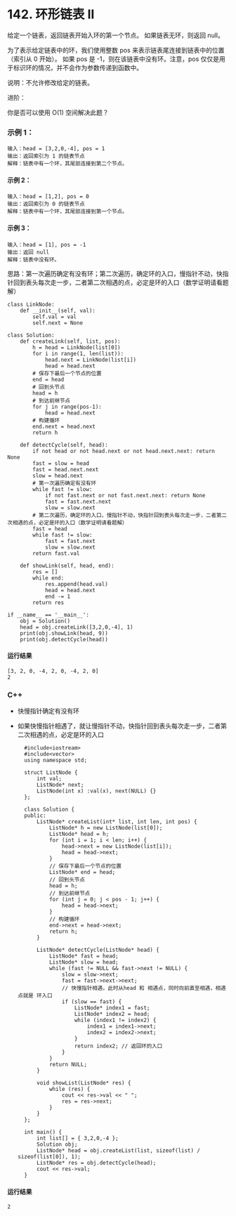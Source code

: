 # 142. 环形链表 II
给定一个链表，返回链表开始入环的第一个节点。 如果链表无环，则返回 null。

为了表示给定链表中的环，我们使用整数 pos 来表示链表尾连接到链表中的位置（索引从 0 开始）。 如果 pos 是 -1，则在该链表中没有环。注意，pos 仅仅是用于标识环的情况，并不会作为参数传递到函数中。

说明：不允许修改给定的链表。

进阶：

你是否可以使用 O(1) 空间解决此题？
 

### 示例 1：

    输入：head = [3,2,0,-4], pos = 1
    输出：返回索引为 1 的链表节点
    解释：链表中有一个环，其尾部连接到第二个节点。
#### 示例 2：

    输入：head = [1,2], pos = 0
    输出：返回索引为 0 的链表节点
    解释：链表中有一个环，其尾部连接到第一个节点。
#### 示例 3：

    输入：head = [1], pos = -1
    输出：返回 null
    解释：链表中没有环。

思路：第一次遍历确定有没有环；第二次遍历，确定环的入口，慢指针不动，快指针回到表头每次走一步，二者第二次相遇的点，必定是环的入口（数学证明请看题解）

    class LinkNode:
        def __init__(self, val):
            self.val = val
            self.next = None

    class Solution:
        def createLink(self, list, pos):
            h = head = LinkNode(list[0])
            for i in range(1, len(list)):
                head.next = LinkNode(list[i])
                head = head.next
            # 保存下最后一个节点的位置
            end = head
            # 回到头节点
            head = h
            # 到达前继节点
            for j in range(pos-1):
                head = head.next
            # 构建循环
            end.next = head.next
            return h

        def detectCycle(self, head):
            if not head or not head.next or not head.next.next: return None
            fast = slow = head
            fast = head.next.next
            slow = head.next
            # 第一次遍历确定有没有环
            while fast != slow:
                if not fast.next or not fast.next.next: return None
                fast = fast.next.next
                slow = slow.next
            # 第二次遍历，确定环的入口，慢指针不动，快指针回到表头每次走一步，二者第二次相遇的点，必定是环的入口（数学证明请看题解）
            fast = head
            while fast != slow:
                fast = fast.next
                slow = slow.next
            return fast.val

        def showLink(self, head, end):
            res = []
            while end:
                res.append(head.val)
                head = head.next
                end -= 1
            return res

    if __name__ == '__main__':
        obj = Solution()
        head = obj.createLink([3,2,0,-4], 1)
        print(obj.showLink(head, 9))
        print(obj.detectCycle(head))
        
#### 运行结果
    [3, 2, 0, -4, 2, 0, -4, 2, 0]
    2

### C++

* 快慢指针确定有没有环
* 如果快慢指针相遇了，就让慢指针不动，快指针回到表头每次走一步，二者第二次相遇的点，必定是环的入口

        #include<iostream>
        #include<vector>
        using namespace std;

        struct ListNode {
            int val;
            ListNode* next;
            ListNode(int x) :val(x), next(NULL) {}
        };

        class Solution {
        public:
            ListNode* createList(int* list, int len, int pos) {
                ListNode* h = new ListNode(list[0]);
                ListNode* head = h;
                for (int i = 1; i < len; i++) {
                    head->next = new ListNode(list[i]);
                    head = head->next;
                }
                // 保存下最后一个节点的位置
                ListNode* end = head;
                // 回到头节点
                head = h;
                // 到达前继节点
                for (int j = 0; j < pos - 1; j++) {
                    head = head->next;
                }
                // 构建循环
                end->next = head->next;
                return h;
            }

            ListNode* detectCycle(ListNode* head) {
                ListNode* fast = head;
                ListNode* slow = head;
                while (fast != NULL && fast->next != NULL) {
                    slow = slow->next;
                    fast = fast->next->next;
                    // 快慢指针相遇，此时从head 和 相遇点，同时向前直至相遇，相遇点就是 环入口
                    if (slow == fast) {
                        ListNode* index1 = fast;
                        ListNode* index2 = head;
                        while (index1 != index2) {
                            index1 = index1->next;
                            index2 = index2->next;
                        }
                        return index2; // 返回环的入口
                    }
                }
                return NULL;
            }

            void showList(ListNode* res) {
                while (res) {
                    cout << res->val << " ";
                    res = res->next;
                }
            }
        };

        int main() {
            int list[] = { 3,2,0,-4 };
            Solution obj;
            ListNode* head = obj.createList(list, sizeof(list) / sizeof(list[0]), 1);
            ListNode* res = obj.detectCycle(head);
            cout << res->val;
        }
#### 运行结果
    2
